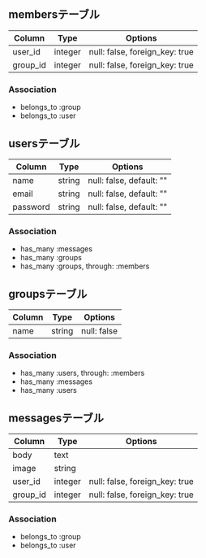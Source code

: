 ## membersテーブル
|Column|Type|Options|
|------|----|-------|
|user_id|integer|null: false, foreign_key: true|
|group_id|integer|null: false, foreign_key: true|
### Association
- belongs_to :group
- belongs_to :user

## usersテーブル
|Column|Type|Options|
|------|----|-------|
|name|string|null: false, default: ""|
|email|string|null: false, default: ""|
|password|string|null: false, default: ""|
### Association
- has_many :messages
- has_many :groups
- has_many :groups, through: :members

## groupsテーブル
|Column|Type|Options|
|------|----|-------|
|name|string|null: false|
### Association
- has_many :users, through: :members
- has_many :messages
- has_many :users

## messagesテーブル
|Column|Type|Options|
|------|----|-------|
|body|text|
|image|string|
|user_id|integer|null: false, foreign_key: true|
|group_id|integer|null: false, foreign_key: true|
### Association
- belongs_to :group
- belongs_to :user


